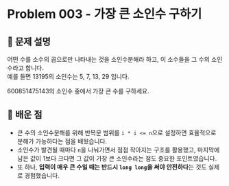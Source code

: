 # Problem 003 - 가장 큰 소인수 구하기

## 📝 문제 설명
어떤 수를 소수의 곱으로만 나타내는 것을 소인수분해라 하고, 이 소수들을 그 수의 소인수라고 합니다.  
예를 들면 13195의 소인수는 5, 7, 13, 29 입니다.  
  
600851475143의 소인수 중에서 가장 큰 수를 구하세요.  

## 🧠 배운 점
- 큰 수의 소인수분해를 위해 반복문 범위를 `i * i <= n`으로 설정하면 효율적으로 분해가 가능하다는 점을 배웠습니다.
- 소인수가 발견될 때마다 `n`을 나눠가면서 점점 작아지는 구조를 활용했고, 마지막에 남은 값이 1보다 크다면 그 값이 가장 큰 소인수라는 점도 중요한 포인트였습니다.
- 또 하나, **입력이 매우 큰 수일 때는 반드시 `long long`을 써야 안전하다**는 것도 실제로 경험했습니다.

